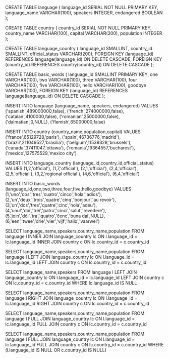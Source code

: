 CREATE TABLE language (
language_id SERIAL NOT NULL PRIMARY KEY,
language_name VARCHAR(100),
speakers INTEGER,
endangered BOOLEAN
);


CREATE TABLE country (
country_id SERIAL NOT NULL PRIMARY KEY,
country_name VARCHAR(100),
capital VARCHAR(200),
population INTEGER
);

CREATE TABLE language_country (
language_id SMALLINT,
country_id SMALLINT,
official_status VARCHAR(200),
FOREIGN KEY (language_id) REFERENCES language(language_id) ON DELETE CASCADE,
FOREIGN KEY (country_id) REFERENCES country(country_id) ON DELETE CASCADE
);


CREATE TABLE basic_words (
language_id SMALLINT PRIMARY KEY,
one VARCHAR(100),
two VARCHAR(100),
three VARCHAR(100),
four VARCHAR(100),
five VARCHAR(100),
hello VARCHAR(100),
goodbye VARCHAR(100),
FOREIGN KEY (language_id) REFERENCES language(language_id) ON DELETE CASCADE
);


INSERT INTO language
(language_name, speakers, endangered)
VALUES
('spanish',489000000,false),
('french',274000000,false),
('catalan',4100000,false),
('romanian',25000000,false),
('dalmatian',0,NULL),
('flemish',65000000,false)

INSERT INTO country
(country_name,population,capital)
VALUES
('france',65129728,'paris'),
('spain',46736776,'madrid'),
('brazil',211049527,'brasilia'),
('belgium',11539328,'brussels'),
('canada',37411047,'ottawa'),
('romania',19364557,'bucharest'),
('mexico',127575529,'mexico city')

INSERT INTO language_country
(language_id,country_id,official_status)
VALUES
(1,2,'official'),
(1,7,'official'),
(2,1,'official'),
(2,4,'official'),
(2,5,'official'),
(3,2,'regional official'),
(4,6,'official'),
(6,4,'official')

INSERT INTO basic_words
(language_id,one,two,three,four,five,hello,goodbye)
VALUES
(1,'uno','dos','tres','cuatro','cinco','hola','adios'),
(2,'un','deux','trois','quatre','cinq','bonjour','au revoir'),
(3,'un','dos','tres','quatre','cinc','hola','adéu'),
(4,'unul','doi','trei','patru','cinci','salut','revedere'),
(5,'join','dói','tra','quatro','čenc','buna dai',NULL),
(6,'een','twee','drie','vier','vijf','hallo','vaarwel')





SELECT language_name,speakers,country_name,population FROM language l
INNER JOIN language_country lc
ON l.language_id = lc.language_id
INNER JOIN country c
ON lc.country_id = c.country_id

SELECT language_name,speakers,country_name,population FROM language l
LEFT JOIN language_country lc
ON l.language_id = lc.language_id
LEFT JOIN country c
ON lc.country_id = c.country_id

SELECT language_name,speakers FROM language l
LEFT JOIN language_country lc
ON l.language_id = lc.language_id
LEFT JOIN country c
ON lc.country_id = c.country_id
WHERE lc.language_id IS NULL

SELECT language_name,speakers,country_name,population FROM language l
RIGHT JOIN language_country lc
ON l.language_id = lc.language_id
RIGHT JOIN country c
ON lc.country_id = c.country_id

SELECT language_name,speakers,country_name,population FROM language l
FULL JOIN language_country lc
ON l.language_id = lc.language_id
FULL JOIN country c
ON lc.country_id = c.country_id


SELECT language_name,speakers,country_name,population FROM language l
FULL JOIN language_country lc
ON l.language_id = lc.language_id
FULL JOIN country c
ON lc.country_id = c.country_id
WHERE (l.language_id IS NULL
OR c.country_id IS NULL)











